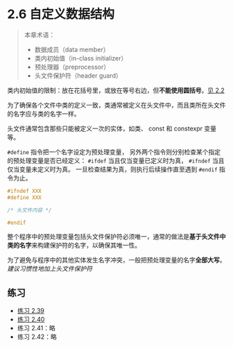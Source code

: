 # 2.6 自定义数据结构

> 本章术语：
>  
> * 数据成员（data member）
> * 类内初始值（in-class initializer）
> * 预处理器（preprocessor）
> * 头文件保护符（header guard）

类内初始值的限制：放在花括号里，或放在等号右边，但**不能使用圆括号**。[见 2.2](note_2.2.md)

为了确保各个文件中类的定义一致，类通常被定义在头文件中，而且类所在头文件的名字应与类的名字一样。

头文件通常包含那些只能被定义一次的实体，如类、 const 和 constexpr 变量等。

`#define` 指令把一个名字设定为预处理变量，
另外两个指令则分别检查某个指定的预处理变量是否已经定义：
`#ifdef` 当且仅当变量已定义时为真，
`#ifndef` 当且仅当变量未定义时为真。
一旦检查结果为真，则执行后续操作直至遇到 `#endif` 指令为止。

```c
#ifndef XXX
#define XXX

/* 头文件内容 */

#endif
```

整个程序中的预处理变量包括头文件保护符必须唯一，通常的做法是**基于头文件中类的名字**来构建保护符的名字，以确保其唯一性。

为了避免与程序中的其他实体发生名字冲突，一般把预处理变量的名字**全部大写**。  
*建议习惯性地加上头文件保护符*

## 练习

* [练习 2.39](../src/quiz_2.39.cpp)
* [练习 2.40](../src/quiz_2.40.cpp)
* 练习 2.41：略
* 练习 2.42：略
